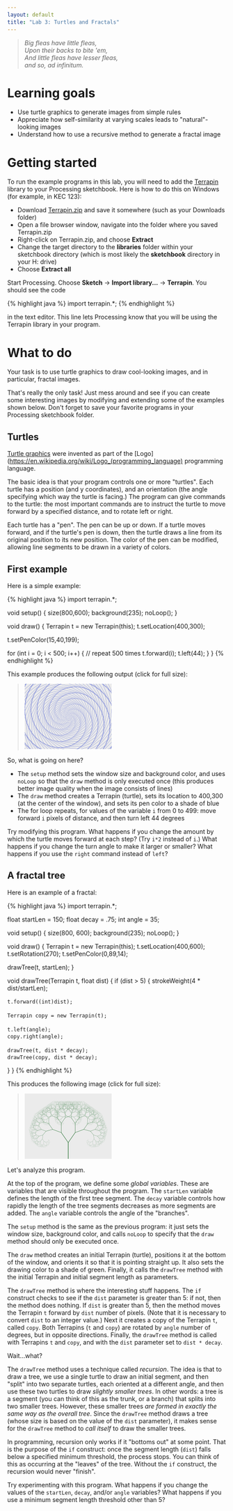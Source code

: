 ```yaml
---
layout: default
title: "Lab 3: Turtles and Fractals"
---
```


> *Big fleas have little fleas,*<br>*Upon their backs to bite 'em,*<br>*And little fleas have lesser fleas,*<br>*and so, ad infinitum.*

# Learning goals

* Use turtle graphics to generate images from simple rules
* Appreciate how self-similarity at varying scales leads to "natural"-looking images
* Understand how to use a recursive method to generate a fractal image

# Getting started

To run the example programs in this lab, you will need to add the [Terrapin](http://terrapin.sourceforge.net/) library to your Processing sketchbook.  Here is how to do this on Windows (for example, in KEC 123):

* Download [Terrapin.zip](../media/Terrapin.zip) and save it somewhere (such as your Downloads folder)
* Open a file browser window, navigate into the folder where you saved Terrapin.zip
* Right-click on Terrapin.zip, and choose **Extract**
* Change the target directory to the **libraries** folder within your sketchbook directory (which is most likely the **sketchbook** directory in your H: drive)
* Choose **Extract all**

Start Processing.  Choose **Sketch** &rarr; **Import library...** &rarr; **Terrapin**.  You should see the code

{% highlight java %}
import terrapin.*;
{% endhighlight %}

in the text editor.  This line lets Processing know that you will be using the Terrapin library in your program.

# What to do

Your task is to use turtle graphics to draw cool-looking images, and in particular, fractal images.

That's really the only task!  Just mess around and see if you can create some interesting images by modifying and extending some of the examples shown below.  Don't forget to save your favorite programs in your Processing sketchbook folder.

## Turtles

[Turtle graphics](https://en.wikipedia.org/wiki/Turtle_graphics) were invented as part of the [Logo](https://en.wikipedia.org/wiki/Logo_(programming_language) programming language.

The basic idea is that your program controls one or more "turtles".  Each turtle has a position (and y coordinates), and an orientation (the angle specifying which way the turtle is facing.)  The program can give commands to the turtle: the most important commands are to instruct the turtle to move forward by a specified distance, and to rotate left or right.

Each turtle has a "pen".  The pen can be up or down.  If a turtle moves forward, and if the turtle's pen is down, then the turtle draws a line from its original position to its new position.  The color of the pen can be modified, allowing line segments to be drawn in a variety of colors.

## First example

Here is a simple example:

{% highlight java %}
import terrapin.*;

void setup() {
  size(800,600);
  background(235);
  noLoop();
}

void draw() {
  Terrapin t = new Terrapin(this);
  t.setLocation(400,300);
  
  t.setPenColor(15,40,199);
  
  for (int i = 0; i < 500; i++) { // repeat 500 times
    t.forward(i);
    t.left(44);
  }
}
{% endhighlight %}

This example produces the following output (click for full size):

> <a href="img/spiral.png"><img style="width: 200px; height: 150px;" alt="Spiral" src="img/spiral.png"></a>

So, what is going on here?

* The `setup` method sets the window size and background color, and uses `noLoop` so that the `draw` method is only executed once (this produces better image quality when the image consists of lines)
* The `draw` method creates a Terrapin (turtle), sets its location to 400,300 (at the center of the window), and sets its pen color to a shade of blue
* The for loop repeats, for values of the variable `i` from 0 to 499: move forward `i` pixels of distance, and then turn left 44 degrees

Try modifying this program.  What happens if you change the amount by which the turtle moves forward at each step?  (Try `i*2` instead of `i`.)  What happens if you change the turn angle to make it larger or smaller?  What happens if you use the `right` command instead of `left`?

## A fractal tree

Here is an example of a fractal:

{% highlight java %}
import terrapin.*;

float startLen = 150;
float decay = .75;
int angle = 35;

void setup() {
  size(800, 600);
  background(235);
  noLoop();
}

void draw() {
  Terrapin t = new Terrapin(this);
  t.setLocation(400,600);
  t.setRotation(270);
  t.setPenColor(0,89,14);
  
  drawTree(t, startLen);
}

void drawTree(Terrapin t, float dist) {
  if (dist > 5) {
    strokeWeight(4 * dist/startLen);
    
    t.forward((int)dist);
    
    Terrapin copy = new Terrapin(t);
    
    t.left(angle);
    copy.right(angle);
    
    drawTree(t, dist * decay);
    drawTree(copy, dist * decay);
  }
}
{% endhighlight %}

This produces the following image (click for full size):

> <a href="img/fractaltree.png"><img style="width: 200px; height: 150px;" alt="Spiral" src="img/fractaltree.png"></a>

Let's analyze this program.

At the top of the program, we define some _global variables_.  These are variables that are visible throughout the program.  The `startLen` variable defines the length of the first tree segment.  The `decay` variable controls how rapidly the length of the tree segments decreases as more segments are added.  The `angle` variable controls the angle of the "branches".

The `setup` method is the same as the previous program: it just sets the window size, background color, and calls `noLoop` to specify that the `draw` method should only be executed once.

The `draw` method creates an initial Terrapin (turtle), positions it at the bottom of the window, and orients it so that it is pointing straight up.  It also sets the drawing color to a shade of green.  Finally, it calls the `drawTree` method with the initial Terrapin and initial segment length as parameters.

The `drawTree` method is where the interesting stuff happens.  The `if` construct checks to see if the `dist` parameter is greater than 5: if not, then the method does nothing.  If `dist` is greater than 5, then the method moves the Terrapin `t` forward by `dist` number of pixels.  (Note that it is necessary to convert `dist` to an integer value.)  Next it creates a copy of the Terrapin `t`, called `copy`.  Both Terrapins (`t` and `copy`) are rotated by `angle` number of degrees, but in opposite directions.  Finally, the `drawTree` method is called with Terrapins `t` and `copy`, and with the `dist` parameter set to `dist * decay`.

Wait...what?

The `drawTree` method uses a technique called _recursion_.  The idea is that to draw a tree, we use a single turtle to draw an initial segment, and then "split" into two separate turtles, each oriented at a different angle, and then use these two turtles to draw *slightly smaller trees*.  In other words: a tree is a segment (you can think of this as the trunk, or a branch) that splits into two smaller trees.  However, these smaller trees _are formed in exactly the same way as the overall tree_.  Since the `drawTree` method draws a tree (whose size is based on the value of the `dist` parameter), it makes sense for the `drawTree` method to _call itself_ to draw the smaller trees.

In programming, recursion only works if it "bottoms out" at some point.  That is the purpose of the `if` construct: once the segment length (`dist`) falls below a specified minimum threshold, the process stops.  You can think of this as occurring at the "leaves" of the tree.  Without the `if` construct, the recursion would never "finish".

Try experimenting with this program.  What happens if you change the values of the `startLen`, `decay`, and/or `angle` variables?  What happens if you use a minimum segment length threshold other than 5?
